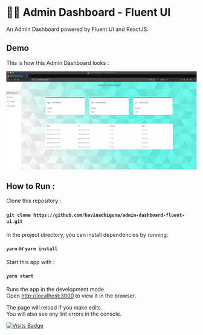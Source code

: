 # 👨‍💻 Admin Dashboard - Fluent UI

An Admin Dashboard powered by Fluent UI and ReactJS.

## Demo

This is how this Admin Dashboard looks :<br>

<img src="https://raw.githubusercontent.com/kevinadhiguna/admin-dashboard-fluent-ui/master/demo/full.png" />

## How to Run :

Clone this repository :

#### `git clone https://github.com/kevinadhiguna/admin-dashboard-fluent-ui.git`

In the project directory, you can install dependencies by running:

#### `yarn` or `yarn install`

Start this app with :

#### `yarn start`

Runs the app in the development mode.\
Open [http://localhost:3000](http://localhost:3000) to view it in the browser.

The page will reload if you make edits.\
You will also see any lint errors in the console.

[![Visits Badge](https://badges.pufler.dev/visits/kevinadhiguna/admin-dashboard-fluent-ui)](https://github.com/kevinadhiguna)
